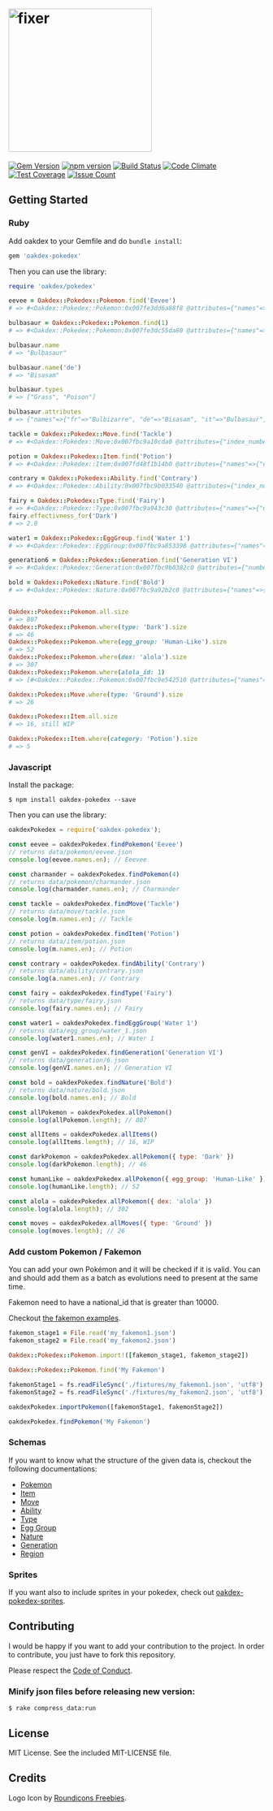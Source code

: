 # <img src="https://v20.imgup.net/oakdex_logfbad.png" alt="fixer" width=282>

[![Gem Version](https://badge.fury.io/rb/oakdex-pokedex.svg)](https://badge.fury.io/rb/oakdex-pokedex) [![npm version](https://badge.fury.io/js/oakdex-pokedex.svg)](https://badge.fury.io/js/oakdex-pokedex) [![Build Status](https://travis-ci.org/jalyna/oakdex-pokedex.svg?branch=master)](https://travis-ci.org/jalyna/oakdex-pokedex) [![Code Climate](https://codeclimate.com/github/jalyna/oakdex-pokedex/badges/gpa.svg)](https://codeclimate.com/github/jalyna/oakdex-pokedex) [![Test Coverage](https://codeclimate.com/github/jalyna/oakdex-pokedex/badges/coverage.svg)](https://codeclimate.com/github/jalyna/oakdex-pokedex/coverage) [![Issue Count](https://codeclimate.com/github/jalyna/oakdex-pokedex/badges/issue_count.svg)](https://codeclimate.com/github/jalyna/oakdex-pokedex)


## Getting Started

### Ruby

Add oakdex to your Gemfile and do `bundle install`:

```ruby
gem 'oakdex-pokedex'
```

Then you can use the library:

```ruby
require 'oakdex/pokedex'

eevee = Oakdex::Pokedex::Pokemon.find('Eevee')
# => #<Oakdex::Pokedex::Pokemon:0x007fe3dd6a88f8 @attributes={"names"=>{"fr"=>"Évoli", "de"=>"Evoli", "it"=>"Eevee", "en"=>"Eevee"}, "national_id"=>133 ...>

bulbasaur = Oakdex::Pokedex::Pokemon.find(1)
# => #<Oakdex::Pokedex::Pokemon:0x007fe3dc55da80 @attributes={"names"=>{"fr"=>"Bulbizarre", "de"=>"Bisasam", ...>

bulbasaur.name
# => "Bulbasaur"

bulbasaur.name('de')
# => "Bisasam"

bulbasaur.types
# => ["Grass", "Poison"]

bulbasaur.attributes
# => {"names"=>{"fr"=>"Bulbizarre", "de"=>"Bisasam", "it"=>"Bulbasaur", "en"=>"Bulbasaur"}, "national_id"=>1, "types"=>["Grass", "Poison"], "abilities"=>[{"name"=>"Overgrow"}, {"name"=>"Chlorophyll", "hidden"=>true}], "gender_ratios"=>{"male"=>87.5, "female"=>12.5}, "catch_rate"=>45, "egg_groups"=...}

tackle = Oakdex::Pokedex::Move.find('Tackle')
# => #<Oakdex::Pokedex::Move:0x007fbc9a10cda0 @attributes={"index_number"=>33, "pp"=>35, "max_pp"=>56, "power"=>50, "accuracy"=>100, "category"=>"physical", "priority"=>0, "target"=>"target", ...>

potion = Oakdex::Pokedex::Item.find('Potion')
# => #<Oakdex::Pokedex::Item:0x007fd48f1b14b0 @attributes={"names"=>{"en"=>"Potion", "de"=>"Trank", "fr"=>"Potion, ...>

contrary = Oakdex::Pokedex::Ability.find('Contrary')
# => #<Oakdex::Pokedex::Ability:0x007fbc9b033540 @attributes={"index_number"=>126, "names"=>{"fr"=>"Contestation", "de"=>"Umkehrung", "it"=>"Inversione", "en"=>"Contrary"}, "descriptions"=>{"en"=>"Inverts stat modifiers.", "de"=>"Attacken, die einen Statuswert des Pokémon erhöhen würden, senken ihn und umgekehrt."}}>

fairy = Oakdex::Pokedex::Type.find('Fairy')
# => #<Oakdex::Pokedex::Type:0x007fbc9a943c30 @attributes={"names"=>{"de"=>"Fee", "gr"=>"νεράιδα Neraida", "it"=>"Folletto", "pl"=>"Baśniowy (XY13) Bajkowy (XY46)", "en"=>"Fairy"}, "effectivness"=>{"Normal"=>1.0, "Fighting"=>2.0, "Flying"=>1.0, "Poison"=>0.5, "Ground"=>1.0, "Rock"=>1.0, "Bug"=>1.0, "Ghost"=>1.0, "Steel"=>0.5, "Fire"=>0.5, "Water"=>1.0, "Grass"=>1.0, "Electric"=>1.0, "Psychic"=>1.0, "Ice"=>1.0, "Dragon"=>2.0, "Dark"=>2.0, "Fairy"=>1.0}, "color"=>"#D685AD"}>
fairy.effectivness_for('Dark')
# => 2.0

water1 = Oakdex::Pokedex::EggGroup.find('Water 1')
# => #<Oakdex::Pokedex::EggGroup:0x007fbc9a853398 @attributes={"names"=>{"en"=>"Water 1", "jp"=>"すいちゅう1 (水中1) Suichū1", "fr"=>"Eau 1", "de"=>"Wasser 1", "it"=>"Acqua 1", "es"=>"Agua 1"}}>

generation6 = Oakdex::Pokedex::Generation.find('Generation VI')
# => #<Oakdex::Pokedex::Generation:0x007fbc9b0382c0 @attributes={"number"=>6, "dex_name"=>"kalos_id", "names"=>{"en"=>"Generation VI", "de"=>"Generation VI"}, "games"=>[{"en"=>"X", "de"=>"X"}, {"en"=>"Y", "de"=>"Y"}, {"en"=>"Omega Ruby", "de"=>"Omega Rubin"}, {"en"=>"Alpha Sapphire", "de"=>"Alpha Saphir"}]}>

bold = Oakdex::Pokedex::Nature.find('Bold')
# => #<Oakdex::Pokedex::Nature:0x007fbc9a92b2c0 @attributes={"names"=>{"en"=>"Bold", "de"=>"Kühn"}, "increased_stat"=>"def", "decreased_stat"=>"atk", "favorite_flavor"=>"Sour", "disliked_flavor"=>"Spicy"}>


Oakdex::Pokedex::Pokemon.all.size
# => 807
Oakdex::Pokedex::Pokemon.where(type: 'Dark').size
# => 46
Oakdex::Pokedex::Pokemon.where(egg_group: 'Human-Like').size
# => 52
Oakdex::Pokedex::Pokemon.where(dex: 'alola').size
# => 307
Oakdex::Pokedex::Pokemon.where(alola_id: 1)
# => [#<Oakdex::Pokedex::Pokemon:0x007fbc9e542510 @attributes={"names"=>{"en"=>"Rowlet", "jp"=>"モクロー Mokuroh", "fr"=>"Brindibou", "es"=>"Rowlet", "de"=>"Bauz", "it"=>"Rowlet"}, "national_id"=>722, "alola_id"=>1, ...>]

Oakdex::Pokedex::Move.where(type: 'Ground').size
# => 26

Oakdex::Pokedex::Item.all.size
# => 16, still WIP

Oakdex::Pokedex::Item.where(category: 'Potion').size
# => 5
```


### Javascript

Install the package:

```
$ npm install oakdex-pokedex --save
```

Then you can use the library:

```js
oakdexPokedex = require('oakdex-pokedex');

const eevee = oakdexPokedex.findPokemon('Eevee')
// returns data/pokemon/eevee.json
console.log(eevee.names.en); // Eeevee

const charmander = oakdexPokedex.findPokemon(4)
// returns data/pokemon/charmander.json
console.log(charmander.names.en); // Charmander

const tackle = oakdexPokedex.findMove('Tackle')
// returns data/move/tackle.json
console.log(m.names.en); // Tackle

const potion = oakdexPokedex.findItem('Potion')
// returns data/item/potion.json
console.log(m.names.en); // Potion

const contrary = oakdexPokedex.findAbility('Contrary')
// returns data/ability/contrary.json
console.log(a.names.en); // Contrary

const fairy = oakdexPokedex.findType('Fairy')
// returns data/type/fairy.json
console.log(fairy.names.en); // Fairy

const water1 = oakdexPokedex.findEggGroup('Water 1')
// returns data/egg_group/water_1.json
console.log(water1.names.en); // Water 1

const genVI = oakdexPokedex.findGeneration('Generation VI')
// returns data/generation/6.json
console.log(genVI.names.en); // Generation VI

const bold = oakdexPokedex.findNature('Bold')
// returns data/nature/bold.json
console.log(bold.names.en); // Bold

const allPokemon = oakdexPokedex.allPokemon()
console.log(allPokemon.length); // 807

const allItems = oakdexPokedex.allItems()
console.log(allItems.length); // 16, WIP

const darkPokemon = oakdexPokedex.allPokemon({ type: 'Dark' })
console.log(darkPokemon.length); // 46

const humanLike = oakdexPokedex.allPokemon({ egg_group: 'Human-Like' })
console.log(humanLike.length); // 52

const alola = oakdexPokedex.allPokemon({ dex: 'alola' })
console.log(alola.length); // 302

const moves = oakdexPokedex.allMoves({ type: 'Ground' })
console.log(moves.length); // 26
```


### Add custom Pokemon / Fakemon

You can add your own Pokémon and it will be checked if it is valid. You can and should add them as a batch as evolutions need to present at the same time.

Fakemon need to have a national_id that is greater than 10000.

Checkout [the fakemon examples](fixtures).

```rb
fakemon_stage1 = File.read('my_fakemon1.json')
fakemon_stage2 = File.read('my_fakemon2.json')

Oakdex::Pokedex::Pokemon.import!([fakemon_stage1, fakemon_stage2])

Oakdex::Pokedex::Pokemon.find('My Fakemon')
```

```js
fakemonStage1 = fs.readFileSync('./fixtures/my_fakemon1.json', 'utf8')
fakemonStage2 = fs.readFileSync('./fixtures/my_fakemon2.json', 'utf8')

oakdexPokedex.importPokemon([fakemonStage1, fakemonStage2])

oakdexPokedex.findPokemon('My Fakemon')
```


### Schemas

If you want to know what the structure of the given data is, checkout the following documentations:

- [Pokemon](doc/pokemon.md)
- [Item](doc/item.md)
- [Move](doc/move.md)
- [Ability](doc/ability.md)
- [Type](doc/type.md)
- [Egg Group](doc/egg_group.md)
- [Nature](doc/nature.md)
- [Generation](doc/generation.md)
- [Region](doc/region.md)


### Sprites

If you want also to include sprites in your pokedex, check out [oakdex-pokedex-sprites](https://github.com/jalyna/oakdex-pokedex-sprites).

## Contributing

I would be happy if you want to add your contribution to the project. In order to contribute, you just have to fork this repository.

Please respect the [Code of Conduct](//github.com/jalyna/oakdex-pokedex/blob/master/CODE_OF_CONDUCT.md).

### Minify json files before releasing new version:

```
$ rake compress_data:run
```

## License

MIT License. See the included MIT-LICENSE file.

## Credits

Logo Icon by [Roundicons Freebies](http://www.flaticon.com/authors/roundicons-freebies).
